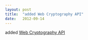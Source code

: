 ```yaml
---
layout: post
title:  "added Web Cryptography API"
date:   2012-09-14
---
```


added [Web Cryptography API](/spec/WebCryptoAPI)

